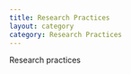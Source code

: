 ```yaml
---
title: Research Practices
layout: category
category: Research Practices
---
```


Research practices
